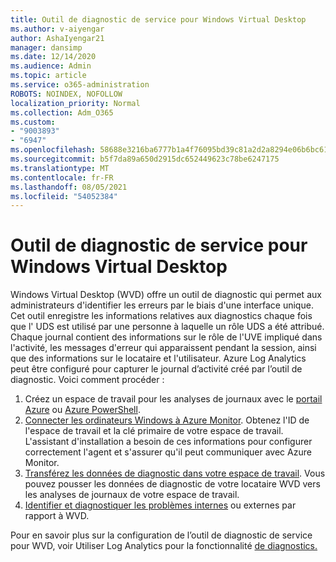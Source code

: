 ```yaml
---
title: Outil de diagnostic de service pour Windows Virtual Desktop
ms.author: v-aiyengar
author: AshaIyengar21
manager: dansimp
ms.date: 12/14/2020
ms.audience: Admin
ms.topic: article
ms.service: o365-administration
ROBOTS: NOINDEX, NOFOLLOW
localization_priority: Normal
ms.collection: Adm_O365
ms.custom:
- "9003893"
- "6947"
ms.openlocfilehash: 58688e3216ba6777b1a4f76095bd39c81a2d2a8294e06b6bc61c7134f6d589f9
ms.sourcegitcommit: b5f7da89a650d2915dc652449623c78be6247175
ms.translationtype: MT
ms.contentlocale: fr-FR
ms.lasthandoff: 08/05/2021
ms.locfileid: "54052384"
---
```

# <a name="service-diagnostics-tool-for-windows-virtual-desktop"></a>Outil de diagnostic de service pour Windows Virtual Desktop

Windows Virtual Desktop (WVD) offre un outil de diagnostic qui permet aux administrateurs d'identifier les erreurs par le biais d'une interface unique. Cet outil enregistre les informations relatives aux diagnostics chaque fois que l' UDS est utilisé par une personne à laquelle un rôle UDS a été attribué. Chaque journal contient des informations sur le rôle de l'UVE impliqué dans l'activité, les messages d'erreur qui apparaissent pendant la session, ainsi que des informations sur le locataire et l'utilisateur. Azure Log Analytics peut être configuré pour capturer le journal d’activité créé par l’outil de diagnostic. Voici comment procéder :

1. Créez un espace de travail pour les analyses de journaux avec le [portail Azure](https://go.microsoft.com/fwlink/?linkid=2129500) ou [Azure PowerShell](https://go.microsoft.com/fwlink/?linkid=2129501).
1. [Connecter les ordinateurs Windows à Azure Monitor](https://go.microsoft.com/fwlink/?linkid=2129913). Obtenez l'ID de l'espace de travail et la clé primaire de votre espace de travail. L'assistant d'installation a besoin de ces informations pour configurer correctement l'agent et s'assurer qu'il peut communiquer avec Azure Monitor.
1. [Transférez les données de diagnostic dans votre espace de travail](https://go.microsoft.com/fwlink/?linkid=2128284). Vous pouvez pousser les données de diagnostic de votre locataire WVD vers les analyses de journaux de votre espace de travail.
1. [Identifier et diagnostiquer les problèmes internes](https://go.microsoft.com/fwlink/?linkid=2128338) ou externes par rapport à WVD.

Pour en savoir plus sur la configuration de l’outil de diagnostic de service pour WVD, voir Utiliser Log Analytics pour la fonctionnalité [de diagnostics.](https://go.microsoft.com/fwlink/?linkid=2128084)
